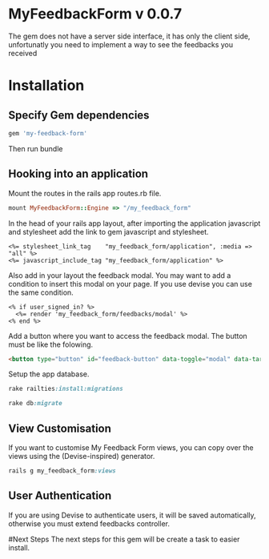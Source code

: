 # MyFeedbackForm v 0.0.7

The gem does not have a server side interface, it has only the client side, unfortunatly you need to implement a way to see the feedbacks you received

# Installation

## Specify Gem dependencies

```ruby
gem 'my-feedback-form'
```

Then run bundle

## Hooking into an application
Mount the routes in the rails app routes.rb file.

```ruby
mount MyFeedbackForm::Engine => "/my_feedback_form"
```

In the head of your rails app layout, after importing the application javascript and stylesheet add the link to gem javascript and stylesheet.

```erb
<%= stylesheet_link_tag    "my_feedback_form/application", :media => "all" %>
<%= javascript_include_tag "my_feedback_form/application" %>
```

Also add in your layout the feedback modal. You may want to add a condition to insert this modal on your page. If you use devise you can use the same condition.

```erb
<% if user_signed_in? %>
  <%= render 'my_feedback_form/feedbacks/modal' %>
<% end %>
```

Add a button where you want to access the feedback modal. The button must be like the folowing.

```html
<button type="button" id="feedback-button" data-toggle="modal" data-target="#my-feedback-form-modal">Feedback</button>
```

Setup the app database.

```ruby
rake railties:install:migrations

rake db:migrate
```

## View Customisation

If you want to customise My Feedback Form views, you can copy over the views using the (Devise-inspired) generator.

```ruby
rails g my_feedback_form:views
```

## User Authentication

If you are using Devise to authenticate users, it will be saved automatically, otherwise you must extend feedbacks controller.

#Next Steps
The next steps for this gem will be create a task to easier install.


